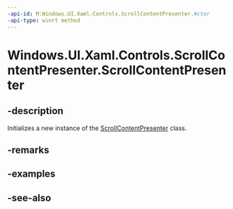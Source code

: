 ```yaml
---
-api-id: M:Windows.UI.Xaml.Controls.ScrollContentPresenter.#ctor
-api-type: winrt method
---
```


<!-- Method syntax
public ScrollContentPresenter()
-->

# Windows.UI.Xaml.Controls.ScrollContentPresenter.ScrollContentPresenter

## -description
Initializes a new instance of the [ScrollContentPresenter](scrollcontentpresenter.md) class.


## -remarks

## -examples

## -see-also
